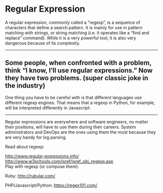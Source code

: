 # Regular Expression

A regular expression, commonly called a “regexp”, is a sequence of characters that define a search pattern. It is mainly for use in pattern matching with strings, or string matching (i.e. it operates like a “find and replace” command). While it is a very powerful tool, it is also very dangerous because of its complexity.

---

## Some people, when confronted with a problem, think “I know, I’ll use regular expressions.” Now they have two problems. (super classic joke in the industry)

One thing you have to be careful with is that different languages use different regexp engines. That means that a regexp in Python, for example, will be interpreted differently in Javascript:

---

Regular expressions are everywhere and software engineers, no matter their positions, will have to use them during their careers. System administrators and DevOps are the ones using them the most because they are very handy for log parsing.

Read about regexp:

http://www.regular-expressions.info/<br />
http://www.w3schools.com/jsref/jsref_obj_regexp.asp<br />
Play with regexp (or compose them):

Ruby: http://rubular.com/

PHP/Javascript/Python: https://regex101.com/

